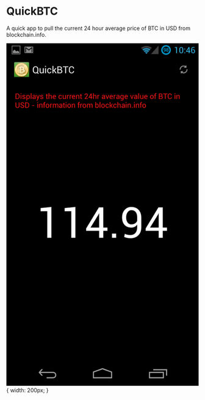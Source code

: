 QuickBTC
========
A quick app to pull the current 24 hour average price of BTC in USD from blockchain.info.

![A Screenshot of QuickBTC](Screenshot.png){ width: 200px; }
